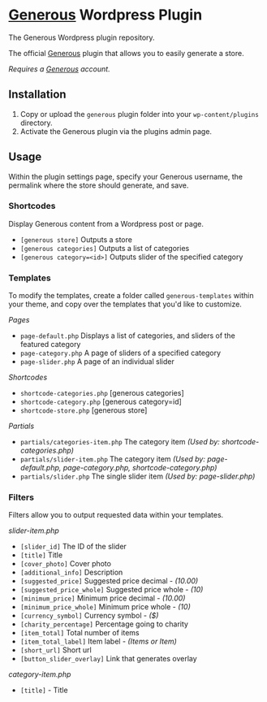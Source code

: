 # [Generous](https://genero.us) Wordpress Plugin

The Generous Wordpress plugin repository.

The official [Generous](https://genero.us) plugin that allows you to easily generate a store.

*Requires a [Generous](https://genero.us) account.*

## Installation

1. Copy or upload the `generous` plugin folder into your `wp-content/plugins` directory.
2. Activate the Generous plugin via the plugins admin page.

## Usage

Within the plugin settings page, specify your Generous username, the permalink where the store should generate, and save.

### Shortcodes

Display Generous content from a Wordpress post or page.

- `[generous store]` Outputs a store
- `[generous categories]` Outputs a list of categories
- `[generous category=<id>]` Outputs slider of the specified category

### Templates

To modify the templates, create a folder called `generous-templates` within your theme, and copy over the templates that you'd like to customize.

*Pages*

- `page-default.php` Displays a list of categories, and sliders of the featured category
- `page-category.php` A page of sliders of a specified category
- `page-slider.php` A page of an individual slider

*Shortcodes*

- `shortcode-categories.php` [generous categories]
- `shortcode-category.php` [generous category=id]
- `shortcode-store.php` [generous store]

*Partials*

- `partials/categories-item.php` The category item *(Used by: shortcode-categories.php)*
- `partials/slider-item.php` The category item *(Used by: page-default.php, page-category.php, shortcode-category.php)*
- `partials/slider.php` The single slider item *(Used by: page-slider.php)*

### Filters

Filters allow you to output requested data within your templates.

*slider-item.php*

- `[slider_id]` The ID of the slider
- `[title]` Title
- `[cover_photo]` Cover photo
- `[additional_info]` Description
- `[suggested_price]` Suggested price decimal - *(10.00)*
- `[suggested_price_whole]` Suggested price whole - *(10)*
- `[minimum_price]` Minimum price decimal - *(10.00)*
- `[minimum_price_whole]` Minimum price whole - *(10)*
- `[currency_symbol]` Currency symbol - *($)*
- `[charity_percentage]` Percentage going to charity
- `[item_total]` Total number of items
- `[item_total_label]` Item label - *(Items or Item)*
- `[short_url]` Short url
- `[button_slider_overlay]` Link that generates overlay

*category-item.php*

- `[title]` - Title
